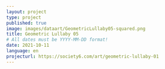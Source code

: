 ```yaml
---
layout: project
type: project
published: true
image: images/dataart/GeometricLullaby05-squared.png
title: Geometric Lullaby 05
# All dates must be YYYY-MM-DD format!
date: 2021-10-11
language: en
projecturl: https://society6.com/art/geometric-lullaby-01
---
```


